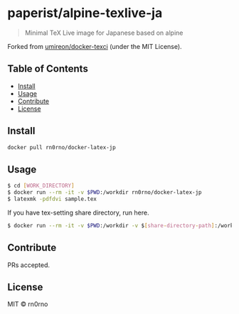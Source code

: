 # paperist/alpine-texlive-ja

> Minimal TeX Live image for Japanese based on alpine

Forked from [umireon/docker-texci] \(under the MIT License\).

[umireon/docker-texci]: https://github.com/umireon/docker-texci

## Table of Contents

- [Install](#install)
- [Usage](#usage)
- [Contribute](#contribute)
- [License](#license)

## Install

```bash
docker pull rn0rno/docker-latex-jp
```

## Usage

```bash
$ cd [WORK_DIRECTORY]
$ docker run --rm -it -v $PWD:/workdir rn0rno/docker-latex-jp
$ latexmk -pdfdvi sample.tex
```

If you have tex-setting share directory, run here.

```bash
$ docker run --rm -it -v $PWD:/workdir -v $[share-directory-path]:/workdir/share rn0rno/docker-latex-jp
```

## Contribute

PRs accepted.

## License

MIT © rn0rno
